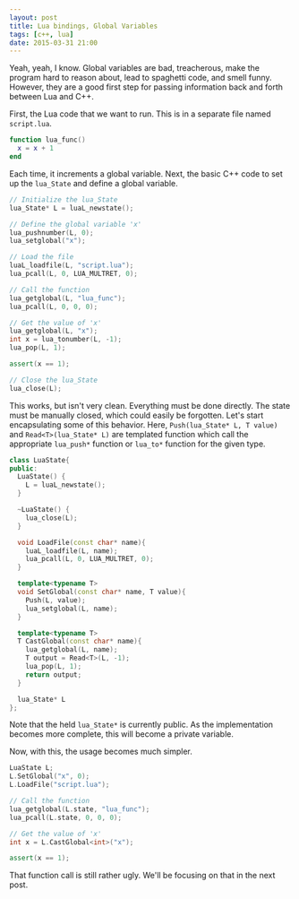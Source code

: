 ```yaml
---
layout: post
title: Lua bindings, Global Variables
tags: [c++, lua]
date: 2015-03-31 21:00
---
```


Yeah, yeah, I know.
Global variables are bad, treacherous, make the program hard to reason about,
  lead to spaghetti code, and smell funny.
However, they are a good first step for passing information
  back and forth between Lua and C++.

First, the Lua code that we want to run.
This is in a separate file named `script.lua`.

```lua
function lua_func()
  x = x + 1
end
```

Each time, it increments a global variable.
Next, the basic C++ code to set up the `lua_State` and define a global variable.

```c++
// Initialize the lua_State
lua_State* L = luaL_newstate();

// Define the global variable 'x'
lua_pushnumber(L, 0);
lua_setglobal("x");

// Load the file
luaL_loadfile(L, "script.lua");
lua_pcall(L, 0, LUA_MULTRET, 0);

// Call the function
lua_getglobal(L, "lua_func");
lua_pcall(L, 0, 0, 0);

// Get the value of 'x'
lua_getglobal(L, "x");
int x = lua_tonumber(L, -1);
lua_pop(L, 1);

assert(x == 1);

// Close the lua_State
lua_close(L);
```

This works, but isn't very clean.
Everything must be done directly.
The state must be manually closed, which could easily be forgotten.
Let's start encapsulating some of this behavior.
Here, `Push(lua_State* L, T value)` and `Read<T>(lua_State* L)`
  are templated function which call the appropriate `lua_push*` function
  or `lua_to*` function for the given type.

```c++
class LuaState{
public:
  LuaState() {
    L = luaL_newstate();
  }

  ~LuaState() {
    lua_close(L);
  }

  void LoadFile(const char* name){
    luaL_loadfile(L, name);
    lua_pcall(L, 0, LUA_MULTRET, 0);
  }

  template<typename T>
  void SetGlobal(const char* name, T value){
    Push(L, value);
    lua_setglobal(L, name);
  }

  template<typename T>
  T CastGlobal(const char* name){
    lua_getglobal(L, name);
    T output = Read<T>(L, -1);
    lua_pop(L, 1);
    return output;
  }

  lua_State* L
};
```

Note that the held `lua_State*` is currently public.
As the implementation becomes more complete, this will become a private variable.

Now, with this, the usage becomes much simpler.

```c++
LuaState L;
L.SetGlobal("x", 0);
L.LoadFile("script.lua");

// Call the function
lua_getglobal(L.state, "lua_func");
lua_pcall(L.state, 0, 0, 0);

// Get the value of 'x'
int x = L.CastGlobal<int>("x");

assert(x == 1);
```

That function call is still rather ugly.
We'll be focusing on that in the next post.